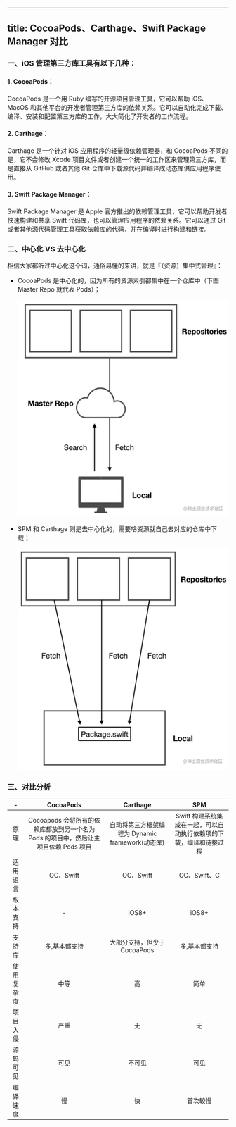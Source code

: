 
---
title: CocoaPods、Carthage、Swift Package Manager 对比
---

### **一、iOS 管理第三方库工具有以下几种：**

#### 1. CocoaPods：

CocoaPods 是一个用 Ruby 编写的开源项目管理工具，它可以帮助 iOS、MacOS 和其他平台的开发者管理第三方库的依赖关系。它可以自动化完成下载、编译、安装和配置第三方库的工作，大大简化了开发者的工作流程。

#### 2. Carthage：

Carthage 是一个针对 iOS 应用程序的轻量级依赖管理器，和 CocoaPods 不同的是，它不会修改 Xcode 项目文件或者创建一个统一的工作区来管理第三方库，而是直接从 GitHub 或者其他 Git 仓库中下载源代码并编译成动态库供应用程序使用。

#### 3. Swift Package Manager：

Swift Package Manager 是 Apple 官方推出的依赖管理工具，它可以帮助开发者快速构建和共享 Swift 代码库，也可以管理应用程序的依赖关系。它可以通过 Git 或者其他源代码管理工具获取依赖库的代码，并在编译时进行构建和链接。

### 二、中心化 VS 去中心化

相信大家都听过中心化这个词，通俗易懂的来讲，就是『（资源）集中式管理』：

- CocoaPods 是中心化的，因为所有的资源索引都集中在一个仓库中（下图 Master Repo 就代表 Pods）；

  ![](/images/08407ab6a86c46fcbcdec5a1d0d958a0.webp)

- SPM 和 Carthage 则是去中心化的，需要啥资源就自己去对应的仓库中下载；

  ![](/images/5dc0bac402a24da7a61210b047c0df86.webp)

### **三、对比分析**

|     -      |                                    **CocoaPods**                                     |                   **Carthage**                   |                              **SPM**                               |
| :--------: | :----------------------------------------------------------------------------------: | :----------------------------------------------: | :----------------------------------------------------------------: |
|    原理    | Cocoapods 会将所有的依赖库都放到另一个名为 Pods 的项目中，然后让主项目依赖 Pods 项目 | 自动将第三方框架编程为 Dynamic framework(动态库) | Swift 构建系统集成在一起，可以自动执行依赖项的下载，编译和链接过程 |
|  适用语言  |                                      OC、Swift                                       |                    OC、Swift                     |                            OC、Swift、C                            |
|  版本支持  |                                          -                                           |                      iOS8+                       |                               iOS8+                                |
|   支持库   |                                    多,基本都支持                                     |           大部分支持，但少于 CocoaPods           |                           多,基本都支持                            |
| 使用复杂度 |                                         中等                                         |                        高                        |                                简单                                |
|  项目入侵  |                                         严重                                         |                        无                        |                                 无                                 |
|  源码可见  |                                         可见                                         |                      不可见                      |                                可见                                |
|  编译速度  |                                          慢                                          |                        快                        |                              首次较慢                              |
